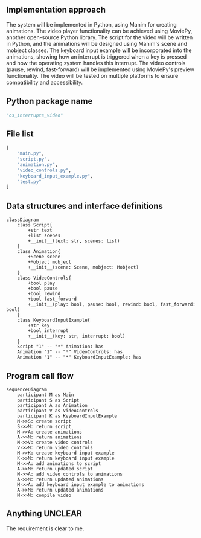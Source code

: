 ## Implementation approach
The system will be implemented in Python, using Manim for creating animations. The video player functionality can be achieved using MoviePy, another open-source Python library. The script for the video will be written in Python, and the animations will be designed using Manim's scene and mobject classes. The keyboard input example will be incorporated into the animations, showing how an interrupt is triggered when a key is pressed and how the operating system handles this interrupt. The video controls (pause, rewind, fast-forward) will be implemented using MoviePy's preview functionality. The video will be tested on multiple platforms to ensure compatibility and accessibility.

## Python package name
```python
"os_interrupts_video"
```

## File list
```python
[
    "main.py",
    "script.py",
    "animation.py",
    "video_controls.py",
    "keyboard_input_example.py",
    "test.py"
]
```

## Data structures and interface definitions
```mermaid
classDiagram
    class Script{
        +str text
        +list scenes
        +__init__(text: str, scenes: list)
    }
    class Animation{
        +Scene scene
        +Mobject mobject
        +__init__(scene: Scene, mobject: Mobject)
    }
    class VideoControls{
        +bool play
        +bool pause
        +bool rewind
        +bool fast_forward
        +__init__(play: bool, pause: bool, rewind: bool, fast_forward: bool)
    }
    class KeyboardInputExample{
        +str key
        +bool interrupt
        +__init__(key: str, interrupt: bool)
    }
    Script "1" -- "*" Animation: has
    Animation "1" -- "*" VideoControls: has
    Animation "1" -- "*" KeyboardInputExample: has
```

## Program call flow
```mermaid
sequenceDiagram
    participant M as Main
    participant S as Script
    participant A as Animation
    participant V as VideoControls
    participant K as KeyboardInputExample
    M->>S: create script
    S->>M: return script
    M->>A: create animations
    A->>M: return animations
    M->>V: create video controls
    V->>M: return video controls
    M->>K: create keyboard input example
    K->>M: return keyboard input example
    M->>A: add animations to script
    A->>M: return updated script
    M->>A: add video controls to animations
    A->>M: return updated animations
    M->>A: add keyboard input example to animations
    A->>M: return updated animations
    M->>M: compile video
```

## Anything UNCLEAR
The requirement is clear to me.